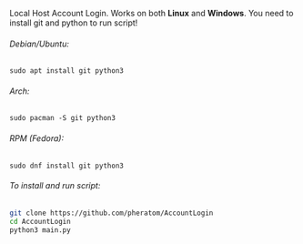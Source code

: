 Local Host Account Login. Works on both **Linux** and **Windows**.
You need to install git and python to run script!
###### Debian/Ubuntu:
`sudo apt install git python3`
###### Arch:
`sudo pacman -S git python3`
###### RPM (Fedora):
`sudo dnf install git python3`
###### To install and run script:
```sh
git clone https://github.com/pheratom/AccountLogin
cd AccountLogin
python3 main.py
```

